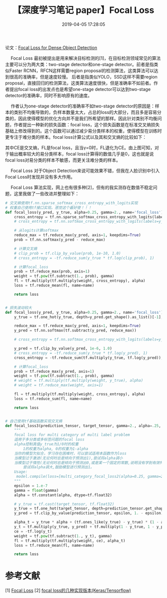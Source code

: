 ﻿---
title: 【深度学习笔记 paper】Focal Loss
date: 2019-04-05 17:28:05
tags:
categories: ["深度学习笔记"]
mathjax: true
---

论文：[Focal Loss for Dense Object Detection](https://arxiv.org/abs/1708.02002)


&emsp; Focal Loss 最初被提出是用来解决目标检测的[1]，在目标检测领域常见的算法主要可以分为两大类：two-stage detector和one-stage detector。前者是指类似Faster RCNN，RFCN这样需要region proposal的检测算法，这类算法可以达到很高的准确率，但是速度较慢。<!-- more -->
后者是指类似YOLO，SSD这样不需要region proposal，直接回归的检测算法，这类算法速度很快，但是准确率不如前者。作者提出focal loss的出发点也是希望one-stage detector可以达到two-stage detector的准确率，同时不影响原有的速度。

&emsp; 作者认为one-stage detector的准确率不如two-stage detector的原因是：样本的类别不均衡导致的，负样本数量太大，占总的loss的大部分，而且多是容易分类的，因此使得模型的优化方向并不是我们所希望的那样。因此针对类别不均衡问题，作者提出一种新的损失函数：focal loss，这个损失函数是在标准交叉熵损失基础上修改得到的。这个函数可以通过减少易分类样本的权重，使得模型在训练时更专注于难分类的样本。focal loss计算公式以及其和交叉熵的比较如下：

[](../../images/ml/focalloss.png)

其中CE是交叉熵，FL是focal loss，且当γ=0时，FL退化为CE。由上图可知，对于输出概率较大的易分类样本，focal loss计算得的数值几乎是0，这也就是说focal loss对易分类的样本不敏感，而更关注难分类的样本。

&emsp; Focal Loss 对于Object Detection来说可能效果不错，但我在人脸识别中引入Focal Loss时发现并没有多大作用。

&emsp; Focal Loss 算法实现，网上也有很多种[2]，但有的我实测存在数值不稳定问题，这里我做了一些改进并整理如下：

```python
# 交叉熵使用tf.nn.sparse_softmax_cross_entropy_with_logits实现
# 权重自己使用tf接口实现。感觉这个最好使！！！
def focal_loss(y_pred, y_true, alpha=0.25, gamma=2., name='focal_loss'):
    cross_entropy = tf.nn.sparse_softmax_cross_entropy_with_logits(labels=y_true, logits=y_pred)
    # cross_entropy = tf.nn.softmax_cross_entropy_with_logits(labels=y_true, logits=y_pred)

    # 从logits计算softmax
    reduce_max = tf.reduce_max(y_pred, axis=1, keepdims=True)
    prob = tf.nn.softmax(y_pred - reduce_max)

    # 计算交叉熵
    # clip_prob = tf.clip_by_value(prob, 1e-10, 1.0)
    # cross_entropy = -tf.reduce_sum(y_true * tf.log(clip_prob), 1)

    # 计算focal_loss
    prob = tf.reduce_max(prob, axis=1)
    weight = tf.pow(tf.subtract(1., prob), gamma)
    fl = tf.multiply(tf.multiply(weight, cross_entropy), alpha)
    loss = tf.reduce_mean(fl, name=name)

    return loss


# 损失波动较大
def focal_loss(y_pred, y_true, alpha=0.25, gamma=2., name='focal_loss'):
    y_true = tf.one_hot(y_true, depth=y_pred.get_shape().as_list()[-1], dtype=tf.float32)

    reduce_max = tf.reduce_max(y_pred, axis=1, keepdims=True)
    y_pred = tf.nn.softmax(tf.subtract(y_pred, reduce_max))

    # cross_entropy = tf.nn.softmax_cross_entropy_with_logits(labels=y_true, logits=y_pred)

    y_pred = tf.clip_by_value(y_pred, 1e-6, 1.0)
    # cross_entropy = -tf.reduce_sum(y_true * tf.log(y_pred), 1)
    cross_entropy = -tf.reduce_sum(tf.multiply(y_true, tf.log(y_pred)), axis=1)

    # 计算focal_loss
    prob = tf.reduce_max(y_pred, axis=1)
    weight = tf.pow(tf.subtract(1., prob), gamma)
    # weight = tf.multiply(tf.multiply(weight, y_true), alpha)
    # weight = tf.reduce_max(weight, axis=1)

    fl = tf.multiply(tf.multiply(weight, cross_entropy), alpha)
    loss = tf.reduce_sum(fl, name=name)

    return loss


# 自己使用tf基础函数实现交叉熵
def focal_loss3(prediction_tensor, target_tensor, gamma=2., alpha=.25, name='focal_loss'):
    """
    focal loss for multi category of multi label problem
    适用于多分类或多标签问题的focal loss
    alpha控制真值y_true为1/0时的权重
        1的权重为alpha, 0的权重为1-alpha
    当你的模型欠拟合，学习存在困难时，可以尝试适用本函数作为loss
    当模型过于激进(无论何时总是倾向于预测出1),尝试将alpha调小
    当模型过于惰性(无论何时总是倾向于预测出0,或是某一个固定的常数,说明没有学到有效特征)
        尝试将alpha调大,鼓励模型进行预测出1。
    Usage:
     model.compile(loss=[multi_category_focal_loss2(alpha=0.25, gamma=2)], metrics=["accuracy"], optimizer=adam)
    """
    epsilon = 1.e-7
    gamma = float(gamma)
    alpha = tf.constant(alpha, dtype=tf.float32)

    # y_true = tf.cast(target_tensor, tf.float32)
    y_true = tf.one_hot(target_tensor, depth=prediction_tensor.get_shape().as_list()[-1])
    y_pred = tf.clip_by_value(prediction_tensor, epsilon, 1. - epsilon)

    alpha_t = y_true * alpha + (tf.ones_like(y_true) - y_true) * (1 - alpha)
    y_t = tf.multiply(y_true, y_pred) + tf.multiply(1 - y_true, 1 - y_pred)
    ce = -tf.log(y_t)
    weight = tf.pow(tf.subtract(1., y_t), gamma)
    fl = tf.multiply(tf.multiply(weight, ce), alpha_t)
    loss = tf.reduce_mean(fl, name=name)

    return loss

```



<!-- more -->

# 参考文献
[1] [Focal Loss](https://blog.csdn.net/u014380165/article/details/77019084)
[2] [focal loss的几种实现版本(Keras/Tensorflow)](https://blog.csdn.net/u011583927/article/details/90716942)
